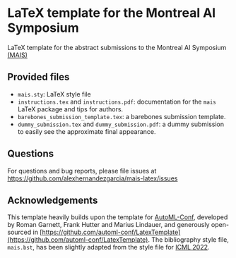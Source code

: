 # LaTeX template for the Montreal AI Symposium

LaTeX template for the abstract submissions to the Montreal AI Symposium [(MAIS)](http://montrealaisymposium.com/)

## Provided files

* `mais.sty`: LaTeX style file
* `instructions.tex` and `instructions.pdf`: documentation for the `mais` LaTeX package and tips for authors.
* `barebones_submission_template.tex`: a barebones submission template.
* `dummy_submission.tex` and `dummy_submission.pdf`: a dummy submission to easily see the approximate final appearance.

## Questions

For questions and bug reports, please file issues at https://github.com/alexhernandezgarcia/mais-latex/issues

## Acknowledgements

This template heavily builds upon the template for [AutoML-Conf](https://www.automl.cc), developed by Roman Garnett, Frank Hutter and Marius Lindauer, and generously open-sourced in [https://github.com/automl-conf/LatexTemplate](https://github.com/automl-conf/LatexTemplate). The bibliography style file, `mais.bst`, has been slightly adapted from the style file for [ICML 2022](https://icml.cc/).
